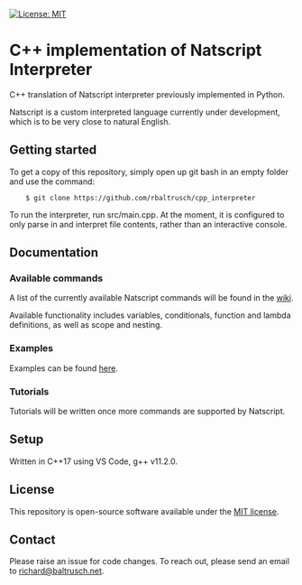 [![License: MIT](https://img.shields.io/badge/License-MIT-purple.svg)](https://opensource.org/licenses/MIT)

# C++ implementation of Natscript Interpreter
C++ translation of Natscript interpreter previously implemented in Python.

Natscript is a custom interpreted language currently under development, which is to be very close to natural English.

## Getting started

To get a copy of this repository, simply open up git bash in an empty folder and use the command:

		$ git clone https://github.com/rbaltrusch/cpp_interpreter

To run the interpreter, run src/main.cpp. At the moment, it is configured to only parse in and interpret file contents, rather than an interactive console.

## Documentation

### Available commands

A list of the currently available Natscript commands will be found in the [wiki](https://github.com/rbaltrusch/cpp_interpreter/wiki).

Available functionality includes variables, conditionals, function and lambda definitions, as well as scope and nesting.

### Examples

Examples can be found [here](https://github.com/rbaltrusch/cpp_interpreter/tree/master/examples).

### Tutorials

Tutorials will be written once more commands are supported by Natscript.

## Setup

Written in C++17 using VS Code, g++ v11.2.0.

## License

This repository is open-source software available under the [MIT license](https://github.com/rbaltrusch/cpp_interpreter/blob/master/LICENSE).

## Contact

Please raise an issue for code changes. To reach out, please send an email to richard@baltrusch.net.

